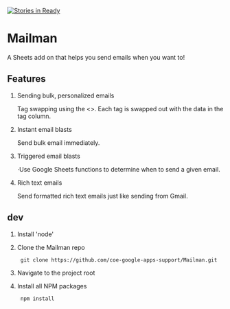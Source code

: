 [![Stories in Ready](https://badge.waffle.io/coe-google-apps-support/Mailman.png?label=ready&title=Ready)](https://waffle.io/coe-google-apps-support/Mailman)
# Mailman
A Sheets add on that helps you send emails when you want to!

## Features

1. Sending bulk, personalized emails

   Tag swapping using the <<tag>>. Each tag is swapped out with the data in the tag column. 

2. Instant email blasts

   Send bulk email immediately.

3. Triggered email blasts

   ⋅Use Google Sheets functions to determine when to send a given email.

4. Rich text emails

   Send formatted rich text emails just like sending from Gmail.

## dev

1. Install 'node'

2. Clone the Mailman repo

        git clone https://github.com/coe-google-apps-support/Mailman.git

3. Navigate to the project root

4. Install all NPM packages

        npm install
